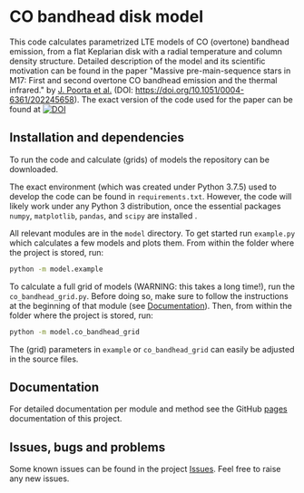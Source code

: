 # CO bandhead disk model

This code calculates parametrized LTE models of CO (overtone) bandhead emission, from a flat Keplarian disk with a radial temperature and column density structure. Detailed description of the model and its scientific motivation can be found in the paper "Massive pre-main-sequence stars in M17: First and second overtone CO bandhead emission and the thermal infrared." by [J. Poorta et al.](https://ui.adsabs.harvard.edu/abs/2023arXiv230501436P/abstract) (DOI: https://doi.org/10.1051/0004-6361/202245658). The exact version of the code used for the paper can be found at [![DOI](https://zenodo.org/badge/DOI/10.5281/zenodo.7774529.svg)](https://doi.org/10.5281/zenodo.7774529)


## Installation and dependencies
To run the code and calculate (grids) of models the repository can be downloaded. 

The exact environment (which was created under Python 3.7.5) used to develop the code can be found in `requirements.txt`. However, the code will likely work under any Python 3 distribution, once the essential packages `numpy`, `matplotlib`, `pandas`, and `scipy` are installed . 

All relevant modules are in the ```model``` directory.  To get started run ``example.py`` which calculates a few models and plots them. From within the folder where the project is stored, run:
```bash
python -m model.example
```
To calculate a full grid of models (WARNING: this takes a long time!), run the ``co_bandhead_grid.py``. Before doing so, make sure to follow the instructions at the beginning of that module (see [Documentation](#Documentation)). Then, from within the folder where the project is stored, run:
```bash
python -m model.co_bandhead_grid
```
The (grid) parameters in ``example`` or ``co_bandhead_grid`` can easily be adjusted in the source files.

## Documentation

For detailed documentation per module and method see the GitHub [pages](https://jpoorta.github.io/co_bandhead_disk_model/index.html) documentation of this project.

## Issues, bugs and problems

Some known issues can be found in the project [Issues](https://github.com/JPoorta/co_bandhead_disk_model/issues). Feel free to raise any new issues. 



